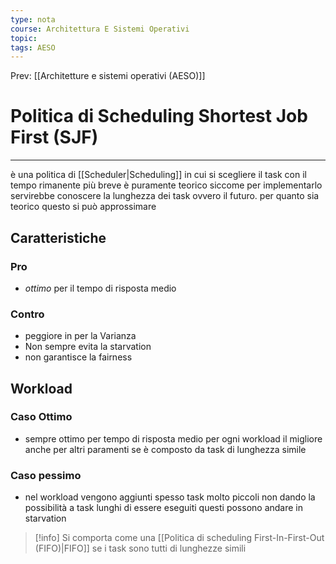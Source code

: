 ```yaml
---
type: nota
course: Architettura E Sistemi Operativi
topic: 
tags: AESO
---
```


Prev: [[Architetture e sistemi operativi (AESO)]]

# Politica di Scheduling Shortest Job First (SJF)
---


è una politica di [[Scheduler|Scheduling]] in cui si scegliere il task con il tempo rimanente più breve è puramente teorico siccome per implementarlo servirebbe conoscere la lunghezza dei task ovvero il futuro. per quanto sia teorico questo si può approssimare

## Caratteristiche



### Pro
- *ottimo* per il tempo di risposta medio

### Contro
- peggiore in per la Varianza
- Non sempre evita la starvation
- non garantisce la fairness

## Workload

### Caso Ottimo

- sempre ottimo per tempo di risposta medio per ogni workload il migliore anche per altri paramenti se è composto da task di lunghezza simile

### Caso pessimo

- nel workload vengono aggiunti spesso task molto piccoli non dando la possibilità a task lunghi di essere eseguiti questi possono andare in starvation


>[!info]
>Si comporta come una [[Politica di scheduling First-In-First-Out (FIFO)|FIFO]]  se i task sono tutti di lunghezze simili

